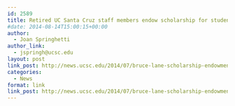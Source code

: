 ```yaml
---
id: 2589
title: Retired UC Santa Cruz staff members endow scholarship for student veterans
#date: 2014-08-14T15:00:15+00:00
author:
  - Joan Springhetti
author_link:
  - jspringh@ucsc.edu
layout: post
link_post: http://news.ucsc.edu/2014/07/bruce-lane-scholarship-endowment-success.html
categories:
  - News
format: link
link_post: http://news.ucsc.edu/2014/07/bruce-lane-scholarship-endowment-success.html
---
```


